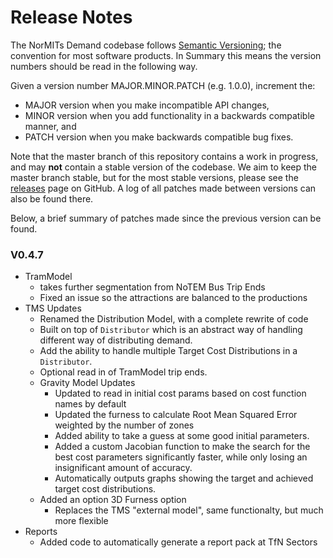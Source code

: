 # Release Notes

The NorMITs Demand codebase follows [Semantic Versioning](https://semver.org/); the convention
for most software products. In Summary this means the version numbers should be read in the 
following way.

Given a version number MAJOR.MINOR.PATCH (e.g. 1.0.0), increment the:

- MAJOR version when you make incompatible API changes,
- MINOR version when you add functionality in a backwards compatible manner, and
- PATCH version when you make backwards compatible bug fixes.

Note that the master branch of this repository contains a work in progress, and  may **not**
contain a stable version of the codebase. We aim to keep the master branch stable, but for the
most stable versions, please see the
[releases](https://github.com/Transport-for-the-North/NorMITs-Demand/releases)
page on GitHub. A log of all patches made between versions can also be found
there.

Below, a brief summary of patches made since the previous version can be found.

### V0.4.7
- TramModel
  - takes further segmentation from NoTEM Bus Trip Ends
  - Fixed an issue so the attractions are balanced to the productions 
- TMS Updates
  - Renamed the Distribution Model, with a complete rewrite of code
  - Built on top of `Distributor` which is an abstract way of handling
    different way of distributing demand.
  - Add the ability to handle multiple Target Cost Distributions in a
    `Distributor`.
  - Optional read in of TramModel trip ends.
  - Gravity Model Updates
    - Updated to read in initial cost params based on cost function names
      by default
    - Updated the furness to calculate Root Mean Squared Error weighted by the
      number of zones
    - Added ability to take a guess at some good initial parameters.
    - Added a custom Jacobian function to make the search for the best 
      cost parameters significantly faster, while only losing an 
      insignificant amount of accuracy.
    - Automatically outputs graphs showing the target and achieved target
      cost distributions.
  - Added an option 3D Furness option
    - Replaces the TMS "external model", same functionalty, but much more
      flexible
- Reports
  - Added code to automatically generate a report pack at TfN Sectors
